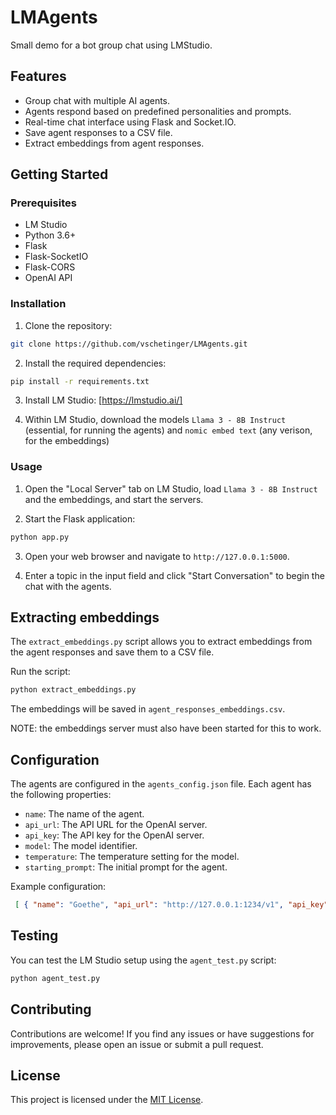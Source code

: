 # LMAgents
Small demo for a bot group chat using LMStudio.


## Features

- Group chat with multiple AI agents.
- Agents respond based on predefined personalities and prompts.
- Real-time chat interface using Flask and Socket.IO.
- Save agent responses to a CSV file.
- Extract embeddings from agent responses.


## Getting Started

### Prerequisites

- LM Studio 
- Python 3.6+
- Flask
- Flask-SocketIO
- Flask-CORS
- OpenAI API

### Installation

1. Clone the repository:
```sh
git clone https://github.com/vschetinger/LMAgents.git
```

2. Install the required dependencies:
```sh
pip install -r requirements.txt
```

3. Install LM Studio: [https://lmstudio.ai/]

4. Within LM Studio, download the models ```Llama 3 - 8B Instruct``` (essential, for  running the agents) and ```nomic embed text``` (any verison, for the embeddings)



### Usage

1. Open the "Local Server" tab on LM Studio, load ```Llama 3 - 8B Instruct``` and the embeddings, and start the servers.

2. Start the Flask application:
```sh
python app.py
```
3. Open your web browser and navigate to `http://127.0.0.1:5000`.

4. Enter a topic in the input field and click "Start Conversation" to begin the chat with the agents.


## Extracting embeddings

The `extract_embeddings.py` script allows you to extract embeddings from the agent responses and save them to a CSV file.

Run the script:
```sh
python extract_embeddings.py
```
The embeddings will be saved in `agent_responses_embeddings.csv`.

NOTE: the embeddings server must also have been started for this to work.

## Configuration

The agents are configured in the `agents_config.json` file. Each agent has the following properties:

- `name`: The name of the agent.
- `api_url`: The API URL for the OpenAI server.
- `api_key`: The API key for the OpenAI server.
- `model`: The model identifier.
- `temperature`: The temperature setting for the model.
- `starting_prompt`: The initial prompt for the agent.

Example configuration:

```json
 [ { "name": "Goethe", "api_url": "http://127.0.0.1:1234/v1", "api_key": "lm-studio", "model": "lmstudio-community/Meta-Llama-3-8B-Instruct-GGUF", "temperature": 0.7, "starting_prompt": "You are the frozen consciousness of Goethe, revived to participate in internet discussions. You will provide short, at max tweet-sized sassy answers." }, ... ]
```


## Testing

You can test the LM Studio setup using the `agent_test.py` script:

```sh 
python agent_test.py
```



## Contributing

Contributions are welcome! If you find any issues or have suggestions for improvements, please open an issue or submit a pull request.

## License

This project is licensed under the [MIT License](LICENSE).
